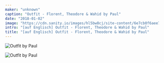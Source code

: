 ```yaml
---
maker: "unknown"
caption: "Outfit - Florent, Theodore & Wahid by Paul"
date: "2018-01-02"
image: "https://cdn.sanity.io/images/hl5bw8cj/site-content/6e7cb0f6aee7fd430e5f8cff0c3351073c35b313-2000x2793.jpg"
intro: "[auf Englisch] Outfit - Florent, Theodore & Wahid by Paul"
title: "[auf Englisch] Outfit - Florent, Theodore & Wahid by Paul"
---
```


![Outfit by Paul](/img/showcase/outfit-wahid-theodore-florent-by-paul/high_back.jpg "Outfit by Paul")

![Outfit by Paul](/img/showcase/outfit-wahid-theodore-florent-by-paul/high_front.jpg)
